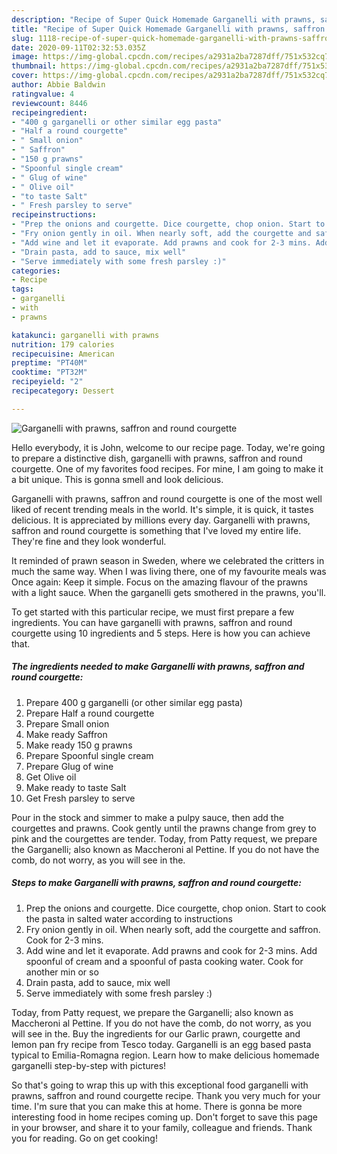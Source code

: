 ```yaml
---
description: "Recipe of Super Quick Homemade Garganelli with prawns, saffron and round courgette"
title: "Recipe of Super Quick Homemade Garganelli with prawns, saffron and round courgette"
slug: 1118-recipe-of-super-quick-homemade-garganelli-with-prawns-saffron-and-round-courgette
date: 2020-09-11T02:32:53.035Z
image: https://img-global.cpcdn.com/recipes/a2931a2ba7287dff/751x532cq70/garganelli-with-prawns-saffron-and-round-courgette-recipe-main-photo.jpg
thumbnail: https://img-global.cpcdn.com/recipes/a2931a2ba7287dff/751x532cq70/garganelli-with-prawns-saffron-and-round-courgette-recipe-main-photo.jpg
cover: https://img-global.cpcdn.com/recipes/a2931a2ba7287dff/751x532cq70/garganelli-with-prawns-saffron-and-round-courgette-recipe-main-photo.jpg
author: Abbie Baldwin
ratingvalue: 4
reviewcount: 8446
recipeingredient:
- "400 g garganelli or other similar egg pasta"
- "Half a round courgette"
- " Small onion"
- " Saffron"
- "150 g prawns"
- "Spoonful single cream"
- " Glug of wine"
- " Olive oil"
- "to taste Salt"
- " Fresh parsley to serve"
recipeinstructions:
- "Prep the onions and courgette. Dice courgette, chop onion. Start to cook the pasta in salted water according to instructions"
- "Fry onion gently in oil. When nearly soft, add the courgette and saffron. Cook for 2-3 mins."
- "Add wine and let it evaporate. Add prawns and cook for 2-3 mins. Add spoonful of cream and a spoonful of pasta cooking water. Cook for another min or so"
- "Drain pasta, add to sauce, mix well"
- "Serve immediately with some fresh parsley :)"
categories:
- Recipe
tags:
- garganelli
- with
- prawns

katakunci: garganelli with prawns 
nutrition: 179 calories
recipecuisine: American
preptime: "PT40M"
cooktime: "PT32M"
recipeyield: "2"
recipecategory: Dessert

---
```



![Garganelli with prawns, saffron and round courgette](https://img-global.cpcdn.com/recipes/a2931a2ba7287dff/751x532cq70/garganelli-with-prawns-saffron-and-round-courgette-recipe-main-photo.jpg)

Hello everybody, it is John, welcome to our recipe page. Today, we're going to prepare a distinctive dish, garganelli with prawns, saffron and round courgette. One of my favorites food recipes. For mine, I am going to make it a bit unique. This is gonna smell and look delicious.

Garganelli with prawns, saffron and round courgette is one of the most well liked of recent trending meals in the world. It's simple, it is quick, it tastes delicious. It is appreciated by millions every day. Garganelli with prawns, saffron and round courgette is something that I've loved my entire life. They're fine and they look wonderful.

It reminded of prawn season in Sweden, where we celebrated the critters in much the same way. When I was living there, one of my favourite meals was Once again: Keep it simple. Focus on the amazing flavour of the prawns with a light sauce. When the garganelli gets smothered in the prawns, you&#39;ll.


To get started with this particular recipe, we must first prepare a few ingredients. You can have garganelli with prawns, saffron and round courgette using 10 ingredients and 5 steps. Here is how you can achieve that.

<!--inarticleads1-->

##### The ingredients needed to make Garganelli with prawns, saffron and round courgette:

1. Prepare 400 g garganelli (or other similar egg pasta)
1. Prepare Half a round courgette
1. Prepare  Small onion
1. Make ready  Saffron
1. Make ready 150 g prawns
1. Prepare Spoonful single cream
1. Prepare  Glug of wine
1. Get  Olive oil
1. Make ready to taste Salt
1. Get  Fresh parsley to serve


Pour in the stock and simmer to make a pulpy sauce, then add the courgettes and prawns. Cook gently until the prawns change from grey to pink and the courgettes are tender. Today, from Patty request, we prepare the Garganelli; also known as Maccheroni al Pettine. If you do not have the comb, do not worry, as you will see in the. 

<!--inarticleads2-->

##### Steps to make Garganelli with prawns, saffron and round courgette:

1. Prep the onions and courgette. Dice courgette, chop onion. Start to cook the pasta in salted water according to instructions
1. Fry onion gently in oil. When nearly soft, add the courgette and saffron. Cook for 2-3 mins.
1. Add wine and let it evaporate. Add prawns and cook for 2-3 mins. Add spoonful of cream and a spoonful of pasta cooking water. Cook for another min or so
1. Drain pasta, add to sauce, mix well
1. Serve immediately with some fresh parsley :)


Today, from Patty request, we prepare the Garganelli; also known as Maccheroni al Pettine. If you do not have the comb, do not worry, as you will see in the. Buy the ingredients for our Garlic prawn, courgette and lemon pan fry recipe from Tesco today. Garganelli is an egg based pasta typical to Emilia-Romagna region. Learn how to make delicious homemade garganelli step-by-step with pictures! 

So that's going to wrap this up with this exceptional food garganelli with prawns, saffron and round courgette recipe. Thank you very much for your time. I'm sure that you can make this at home. There is gonna be more interesting food in home recipes coming up. Don't forget to save this page in your browser, and share it to your family, colleague and friends. Thank you for reading. Go on get cooking!
